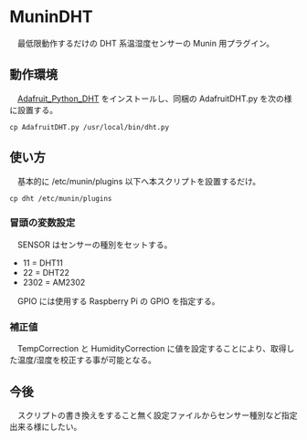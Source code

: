 # MuninDHT
　最低限動作するだけの DHT 系温湿度センサーの Munin 用プラグイン。

## 動作環境
　[Adafruit_Python_DHT](https://github.com/adafruit/Adafruit_Python_DHT) をインストールし、同梱の AdafruitDHT.py を次の様に設置する。

    cp AdafruitDHT.py /usr/local/bin/dht.py

## 使い方
　基本的に /etc/munin/plugins 以下へ本スクリプトを設置するだけ。

    cp dht /etc/munin/plugins

### 冒頭の変数設定
　SENSOR はセンサーの種別をセットする。

* 11 = DHT11
* 22 = DHT22
* 2302 = AM2302

　GPIO には使用する Raspberry Pi の GPIO を指定する。

### 補正値
　TempCorrection と HumidityCorrection に値を設定することにより、取得した温度/湿度を校正する事が可能となる。

## 今後
　スクリプトの書き換えをすること無く設定ファイルからセンサー種別など指定出来る様にしたい。
